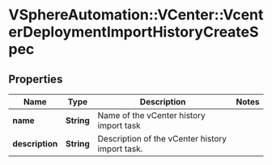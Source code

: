 # VSphereAutomation::VCenter::VcenterDeploymentImportHistoryCreateSpec

## Properties
Name | Type | Description | Notes
------------ | ------------- | ------------- | -------------
**name** | **String** | Name of the vCenter history import task | 
**description** | **String** | Description of the vCenter history import task. | 


